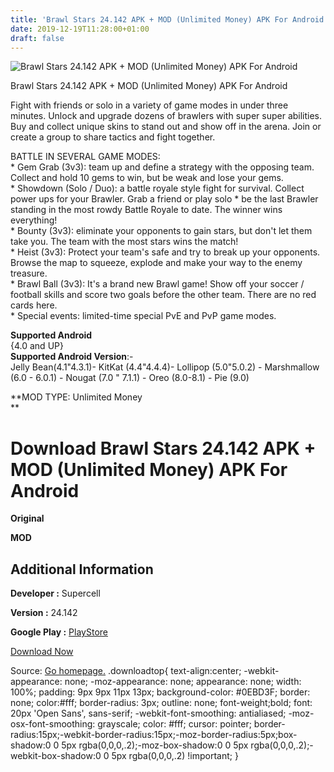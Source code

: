 ```yaml
---
title: 'Brawl Stars 24.142 APK + MOD (Unlimited Money) APK For Android'
date: 2019-12-19T11:28:00+01:00
draft: false
---
```


![Brawl Stars 24.142 APK + MOD (Unlimited Money) APK For Android](https://i1.wp.com/apkhome.net/wp-content/uploads/2019/12/Brawl-Stars-24.142-APK-MOD-Unlimited-Money.png "Brawl Stars 24.142 APK + MOD (Unlimited Money) APK For Android")

  

Brawl Stars 24.142 APK + MOD (Unlimited Money) APK For Android

Fight with friends or solo in a variety of game modes in under three minutes. Unlock and upgrade dozens of brawlers with super super abilities. Buy and collect unique skins to stand out and show off in the arena. Join or create a group to share tactics and fight together.

BATTLE IN SEVERAL GAME MODES:  
\* Gem Grab (3v3): team up and define a strategy with the opposing team. Collect and hold 10 gems to win, but be weak and lose your gems.  
\* Showdown (Solo / Duo): a battle royale style fight for survival. Collect power ups for your Brawler. Grab a friend or play solo \* be the last Brawler standing in the most rowdy Battle Royale to date. The winner wins everything!  
\* Bounty (3v3): eliminate your opponents to gain stars, but don't let them take you. The team with the most stars wins the match!  
\* Heist (3v3): Protect your team's safe and try to break up your opponents. Browse the map to squeeze, explode and make your way to the enemy treasure.  
\* Brawl Ball (3v3): It's a brand new Brawl game! Show off your soccer / football skills and score two goals before the other team. There are no red cards here.  
\* Special events: limited-time special PvE and PvP game modes.

**Supported Android**  
{4.0 and UP}  
**Supported Android Version**:-  
Jelly Bean(4.1"4.3.1)- KitKat (4.4"4.4.4)- Lollipop (5.0"5.0.2) - Marshmallow (6.0 - 6.0.1) - Nougat (7.0 " 7.1.1) - Oreo (8.0-8.1) - Pie (9.0)

**MOD TYPE: Unlimited Money  
**

Download Brawl Stars 24.142 APK + MOD (Unlimited Money) APK For Android
=======================================================================

**Original**

**MOD**

Additional Information
----------------------

**Developer :** Supercell

**Version :** 24.142

**Google Play :** [PlayStore](https://play.google.com/store/apps/details?id=com.supercell.brawlstars)

  

[Download Now](https://store4app.co/post/brawl-stars-24-142-apk-mod-unlimited-money-apk-for-android_1576742755)

  
Source: [Go homepage.](https://store4app.co/post/brawl-stars-24-142-apk-mod-unlimited-money-apk-for-android_1576742755) .downloadtop{ text-align:center; -webkit-appearance: none; -moz-appearance: none; appearance: none; width: 100%; padding: 9px 9px 11px 13px; background-color: #0EBD3F; border: none; color:#fff; border-radius: 3px; outline: none; font-weight;bold; font: 20px 'Open Sans', sans-serif; -webkit-font-smoothing: antialiased; -moz-osx-font-smoothing: grayscale; color: #fff; cursor: pointer; border-radius:15px;-webkit-border-radius:15px;-moz-border-radius:5px;box-shadow:0 0 5px rgba(0,0,0,.2);-moz-box-shadow:0 0 5px rgba(0,0,0,.2);-webkit-box-shadow:0 0 5px rgba(0,0,0,.2) !important; }